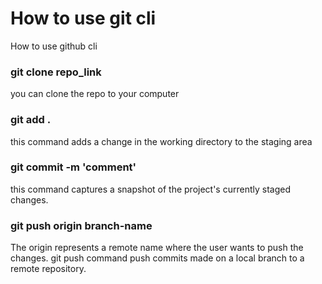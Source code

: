# How to use git cli
How to use github cli 

### git clone repo_link
you can clone the repo to your computer

### git add .
this command adds a change in the working directory to the staging area

### git commit -m 'comment'
this command captures a snapshot of the project's currently staged changes. 

### git push origin branch-name
 The origin represents a remote name where the user wants to push the changes. 
 git push command push commits made on a local branch to a remote repository.
